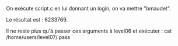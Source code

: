 On exécute script.c en lui donnant un login, on va mettre "bmaudet".

Le résultat est : 6233769.

Il ne reste plus qu'à passer ces arguments à level06 et exécuter : cat /home/users/level07/.pass